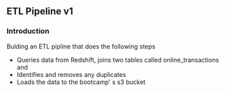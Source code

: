 ## ETL Pipeline v1

### Introduction
Bulding an ETL pipline that does the following steps
- Queries data from Redshift, joins two tables called online_transactions and
- Identifies and removes any duplicates
- Loads the data to the bootcamp' s s3 bucket


